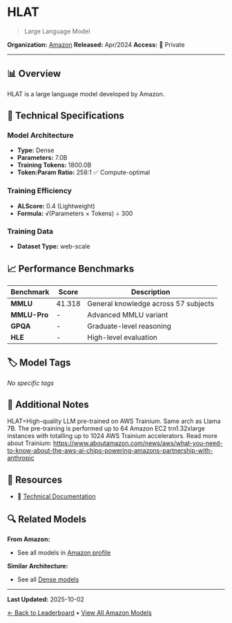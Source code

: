 # HLAT

> Large Language Model

**Organization:** [Amazon](../../labs/amazon.md)
**Released:** Apr/2024
**Access:** 🔴 Private

---

## 📊 Overview

HLAT is a large language model developed by Amazon.

## 🔧 Technical Specifications

### Model Architecture
- **Type:** Dense
- **Parameters:** 7.0B
- **Training Tokens:** 1800.0B
- **Token:Param Ratio:** 258:1 ✅ Compute-optimal

### Training Efficiency
- **ALScore:** 0.4 (Lightweight)
- **Formula:** √(Parameters × Tokens) ÷ 300

### Training Data
- **Dataset Type:** web-scale

## 📈 Performance Benchmarks

| Benchmark | Score | Description |
|-----------|-------|-------------|
| **MMLU** | 41.318 | General knowledge across 57 subjects |
| **MMLU-Pro** | - | Advanced MMLU variant |
| **GPQA** | - | Graduate-level reasoning |
| **HLE** | - | High-level evaluation |

## 🏷️ Model Tags

_No specific tags_

## 📝 Additional Notes

HLAT=High-quality LLM pre-trained on AWS Trainium. Same arch as Llama 7B. The pre-training is performed up to 64 Amazon EC2 trn1.32xlarge instances with totalling up to 1024 AWS Trainium accelerators. Read more about Trainium: https://www.aboutamazon.com/news/aws/what-you-need-to-know-about-the-aws-ai-chips-powering-amazons-partnership-with-anthropic

## 🔗 Resources

- 📄 [Technical Documentation](https://arxiv.org/abs/2404.10630)

## 🔍 Related Models

**From Amazon:**
- See all models in [Amazon profile](../../labs/amazon.md)

**Similar Architecture:**
- See all [Dense models](../../architectures/dense.md)

---

**Last Updated:** 2025-10-02

[← Back to Leaderboard](../../README.md) • [View All Amazon Models](../../labs/amazon.md)
